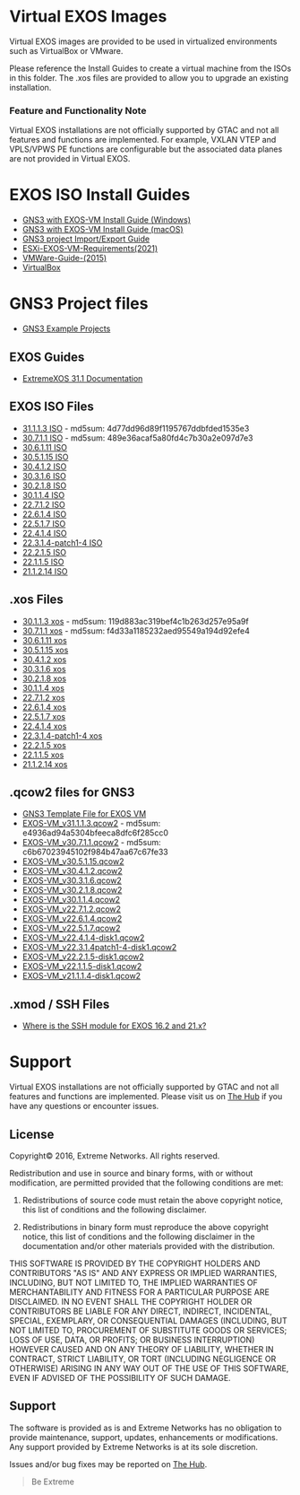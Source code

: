# Virtual EXOS Images
Virtual EXOS images are provided to be used in virtualized environments such as VirtualBox or VMware.

Please reference the Install Guides to create a virtual machine from the ISOs in this folder.  The .xos files are provided to allow you to upgrade an existing installation.

### Feature and Functionality Note
Virtual EXOS installations are not officially supported by GTAC and not all features and functions are implemented. For example, VXLAN VTEP and VPLS/VPWS PE functions are configurable but the associated data planes are not provided in Virtual EXOS.

# EXOS ISO Install Guides
* [GNS3 with EXOS-VM Install Guide (Windows)](GNS3_EXOS-VM_Guide.md)
* [GNS3 with EXOS-VM Install Guide (macOS)](GNS3_EXOS-VM_Guide_macOS.md)
* [GNS3 project Import/Export Guide](gns3_projects/import_export_gns3.md)
* [ESXi-EXOS-VM-Requirements(2021)](ESXi-EXOS-VM-Requirements.md)
* [VMWare-Guide-(2015)](Install_Guide_EXOS-VM-ESXi-5.docx?raw=true)
* [VirtualBox](Install_Guide_EXOS-VM-VirtualBox.docx?raw=true)

# GNS3 Project files

* [GNS3 Example Projects](gns3_projects/README.md)

## EXOS Guides
* [ExtremeXOS 31.1 Documentation](https://www.extremenetworks.com/support/documentation/extremexos-31-1/)


## EXOS ISO Files
* [31.1.1.3 ISO](https://akamai-ep.extremenetworks.com/Extreme_P/github-en/Virtual_EXOS/vm-31.1.1.3-patch1-1.x86_64.iso) - md5sum: 4d77dd96d89f1195767ddbfded1535e3
* [30.7.1.1 ISO](https://akamai-ep.extremenetworks.com/Extreme_P/github-en/Virtual_EXOS/vm_64-30.7.1.1.x86_64.iso) - md5sum: 489e36acaf5a80fd4c7b30a2e097d7e3
* [30.6.1.11 ISO](https://akamai-ep.extremenetworks.com/Extreme_P/github-en/Virtual_EXOS/vm-30.6.1.11.iso)
* [30.5.1.15 ISO](https://akamai-ep.extremenetworks.com/Extreme_P/github-en/Virtual_EXOS/vm-30.5.1.15.iso)
* [30.4.1.2 ISO](https://akamai-ep.extremenetworks.com/Extreme_P/github-en/Virtual_EXOS/vm-30.4.1.2.iso)
* [30.3.1.6 ISO](https://akamai-ep.extremenetworks.com/Extreme_P/github-en/Virtual_EXOS/vm-30.3.1.6.iso)
* [30.2.1.8 ISO](https://akamai-ep.extremenetworks.com/Extreme_P/github-en/Virtual_EXOS/vm-30.2.1.8.iso)
* [30.1.1.4 ISO](iso_files/vm-30.1.1.4.iso?raw=true)
* [22.7.1.2 ISO](https://akamai-ep.extremenetworks.com/Extreme_P/github-en/Virtual_EXOS/vm-22.7.1.2.iso)
* [22.6.1.4 ISO](iso_files/vm-22.6.1.4.iso?raw=true)
* [22.5.1.7 ISO](iso_files/vm-22.5.1.7.iso?raw=true)
* [22.4.1.4 ISO](iso_files/vm-22.4.1.4.iso?raw=true)
* [22.3.1.4-patch1-4 ISO](iso_files/vm-22.3.1.4-patch1-4.iso?raw=true)
* [22.2.1.5 ISO](iso_files/vm-22.2.1.5.iso?raw=true)
* [22.1.1.5 ISO](iso_files/vm-22.1.1.5.iso?raw=true)
* [21.1.2.14 ISO](iso_files/vm-21.1.2.14.iso?raw=true)

## .xos Files
* [30.1.1.3 xos](https://akamai-ep.extremenetworks.com/Extreme_P/github-en/Virtual_EXOS/vm-31.1.1.3-patch1-1.x86_64.xos) - md5sum: 119d883ac319bef4c1b263d257e95a9f
* [30.7.1.1 xos](https://akamai-ep.extremenetworks.com/Extreme_P/github-en/Virtual_EXOS/vm_64-30.7.1.1.x86_64.xos) - md5sum: f4d33a1185232aed95549a194d92efe4
* [30.6.1.11 xos](https://akamai-ep.extremenetworks.com/Extreme_P/github-en/Virtual_EXOS/vm-30.6.1.11.xos)
* [30.5.1.15 xos](https://akamai-ep.extremenetworks.com/Extreme_P/github-en/Virtual_EXOS/vm-30.5.1.15.xos)
* [30.4.1.2 xos](https://akamai-ep.extremenetworks.com/Extreme_P/github-en/Virtual_EXOS/vm-30.4.1.2.xos)
* [30.3.1.6 xos](https://akamai-ep.extremenetworks.com/Extreme_P/github-en/Virtual_EXOS/vm-30.3.1.6.xos)
* [30.2.1.8 xos](xos_files/vm-30.2.1.8.xos?raw=true)
* [30.1.1.4 xos](xos_files/vm-30.1.1.4.xos?raw=true)
* [22.7.1.2 xos](https://akamai-ep.extremenetworks.com/Extreme_P/github-en/Virtual_EXOS/vm-22.7.1.2.xos)
* [22.6.1.4 xos](xos_files/vm-22.6.1.4.xos?raw=true)
* [22.5.1.7 xos](xos_files/vm-22.5.1.7.xos?raw=true)
* [22.4.1.4 xos](xos_files/vm-22.4.1.4.xos?raw=true)
* [22.3.1.4-patch1-4 xos](xos_files/vm-22.3.1.4-patch1-4.xos?raw=true)
* [22.2.1.5 xos](xos_files/vm-22.2.1.5.xos?raw=true)
* [22.1.1.5 xos](xos_files/vm-22.1.1.5.xos?raw=true)
* [21.1.2.14 xos](xos_files/vm-21.1.2.14.xos?raw=true)

## .qcow2 files for GNS3
* [GNS3 Template File for EXOS VM](exosvm.gns3a?raw=true)
* [EXOS-VM_v31.1.1.3.qcow2](https://akamai-ep.extremenetworks.com/Extreme_P/github-en/Virtual_EXOS/EXOS-VM_v31.1.1.3.qcow2) - md5sum: e4936ad94a5304bfeeca8dfc6f285cc0
* [EXOS-VM_v30.7.1.1.qcow2](https://akamai-ep.extremenetworks.com/Extreme_P/github-en/Virtual_EXOS/EXOS-VM_v30.7.1.1.qcow2) - md5sum: c6b67023945102f984b47aa67c67fe33
* [EXOS-VM_v30.5.1.15.qcow2](https://akamai-ep.extremenetworks.com/Extreme_P/github-en/Virtual_EXOS/EXOS-VM_v30.5.1.15.qcow2)
* [EXOS-VM_v30.4.1.2.qcow2](https://akamai-ep.extremenetworks.com/Extreme_P/github-en/Virtual_EXOS/EXOS-VM_v30.4.1.2.qcow2)
* [EXOS-VM_v30.3.1.6.qcow2](https://akamai-ep.extremenetworks.com/Extreme_P/github-en/Virtual_EXOS/EXOS-VM_v30.3.1.6.qcow2)
* [EXOS-VM_v30.2.1.8.qcow2](https://akamai-ep.extremenetworks.com/Extreme_P/github-en/Virtual_EXOS/EXOS-VM_v30.2.1.8.qcow2)
* [EXOS-VM_v30.1.1.4.qcow2](https://akamai-ep.extremenetworks.com/Extreme_P/github-en/Virtual_EXOS/EXOS-VM_v30.1.1.4.qcow2)
* [EXOS-VM_v22.7.1.2.qcow2](https://akamai-ep.extremenetworks.com/Extreme_P/github-en/Virtual_EXOS/EXOS-VM_v22.7.1.2.qcow2)
* [EXOS-VM_v22.6.1.4.qcow2](https://akamai-ep.extremenetworks.com/Extreme_P/github-en/Virtual_EXOS/EXOS-VM_v22.6.1.4.qcow2)
* [EXOS-VM_v22.5.1.7.qcow2](https://akamai-ep.extremenetworks.com/Extreme_P/github-en/Virtual_EXOS/EXOS-VM_v22.5.1.7.qcow2)
* [EXOS-VM_v22.4.1.4-disk1.qcow2](https://akamai-ep.extremenetworks.com/Extreme_P/github-en/Virtual_EXOS/EXOS-VM_v22.4.1.4-disk1.qcow2)
* [EXOS-VM_v22.3.1.4patch1-4-disk1.qcow2](https://akamai-ep.extremenetworks.com/Extreme_P/github-en/Virtual_EXOS/EXOS-VM_v22.3.1.4patch1-4-disk1.qcow2)
* [EXOS-VM_v22.2.1.5-disk1.qcow2](https://akamai-ep.extremenetworks.com/Extreme_P/github-en/Virtual_EXOS/EXOS-VM_v22.2.1.5-disk1.qcow2)
* [EXOS-VM_v22.1.1.5-disk1.qcow2](https://akamai-ep.extremenetworks.com/Extreme_P/github-en/Virtual_EXOS/EXOS-VM_v22.1.1.5-disk1.qcow2)
* [EXOS-VM_v21.1.1.4-disk1.qcow2](https://akamai-ep.extremenetworks.com/Extreme_P/github-en/Virtual_EXOS/EXOS-VM_v21.1.1.4-disk1.qcow2)

## .xmod / SSH Files
* [Where is the SSH module for EXOS 16.2 and 21.x?](https://gtacknowledge.extremenetworks.com/articles/Q_A/Where-is-the-SSH-module-for-EXOS/)

# Support
Virtual EXOS installations are not officially supported by GTAC and not all features and functions are implemented.  Please visit us on [The Hub](https://community.extremenetworks.com/extreme) if you have any questions or encounter issues.

## License
Copyright© 2016, Extreme Networks.  All rights reserved.

Redistribution and use in source and binary forms, with or without modification,
are permitted provided that the following conditions are met:

1. Redistributions of source code must retain the above copyright notice, this
list of conditions and the following disclaimer.

2. Redistributions in binary form must reproduce the above copyright notice,
this list of conditions and the following disclaimer in the documentation
and/or other materials provided with the distribution.

THIS SOFTWARE IS PROVIDED BY THE COPYRIGHT HOLDERS AND CONTRIBUTORS "AS IS" AND
ANY EXPRESS OR IMPLIED WARRANTIES, INCLUDING, BUT NOT LIMITED TO, THE IMPLIED
WARRANTIES OF MERCHANTABILITY AND FITNESS FOR A PARTICULAR PURPOSE ARE
DISCLAIMED. IN NO EVENT SHALL THE COPYRIGHT HOLDER OR CONTRIBUTORS BE LIABLE
FOR ANY DIRECT, INDIRECT, INCIDENTAL, SPECIAL, EXEMPLARY, OR CONSEQUENTIAL
DAMAGES (INCLUDING, BUT NOT LIMITED TO, PROCUREMENT OF SUBSTITUTE GOODS OR
SERVICES; LOSS OF USE, DATA, OR PROFITS; OR BUSINESS INTERRUPTION) HOWEVER
CAUSED AND ON ANY THEORY OF LIABILITY, WHETHER IN CONTRACT, STRICT LIABILITY,
OR TORT (INCLUDING NEGLIGENCE OR OTHERWISE) ARISING IN ANY WAY OUT OF THE USE
OF THIS SOFTWARE, EVEN IF ADVISED OF THE POSSIBILITY OF SUCH DAMAGE.

## Support
The software is provided as is and Extreme Networks has no obligation to provide
maintenance, support, updates, enhancements or modifications.
Any support provided by Extreme Networks is at its sole discretion.

Issues and/or bug fixes may be reported on [The Hub](https://community.extremenetworks.com/extreme).

>Be Extreme

